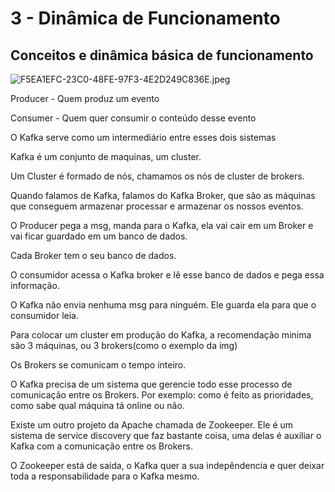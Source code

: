# 3 - Dinâmica de Funcionamento

## Conceitos e dinâmica básica de funcionamento

![F5EA1EFC-23C0-48FE-97F3-4E2D249C836E.jpeg](3%20-%20Dina%CC%82mica%20de%20Funcionamento%202be81d6436df420d8fc8340f289a99b0/F5EA1EFC-23C0-48FE-97F3-4E2D249C836E.jpeg)

Producer - Quem produz um evento

Consumer - Quem quer consumir o conteúdo desse evento

O Kafka serve como um intermediário entre esses dois sistemas

Kafka é um conjunto de maquinas, um cluster.

Um Cluster é formado de nós, chamamos os nós de cluster de brokers.

Quando falamos de Kafka, falamos do Kafka Broker, que são as máquinas que conseguem armazenar processar e armazenar os nossos eventos.

O Producer pega a msg, manda para o Kafka, ela vai cair em um Broker e vai ficar guardado em um banco de dados.

Cada Broker tem o seu banco de dados.

O consumidor acessa o Kafka broker e lê esse banco de dados e pega essa informação.

O Kafka não envia nenhuma msg para ninguém. Ele guarda ela para que o consumidor leia.

Para colocar um cluster em produção do Kafka, a recomendação minima são 3 máquinas, ou 3 brokers(como o exemplo da img)

Os Brokers se comunicam o tempo inteiro.

O Kafka precisa de um sistema que gerencie todo esse processo de comunicação entre os Brokers. Por exemplo: como é feito as prioridades, como sabe qual máquina tá online ou não.

Existe um outro projeto da Apache chamada de Zookeeper. Ele é um sistema de service discovery que faz bastante coisa, uma delas é auxiliar o Kafka com a comunicação entre os Brokers.

O Zookeeper está de saída, o Kafka quer a sua indepêndencia e quer deixar toda a responsabilidade para o Kafka mesmo.